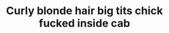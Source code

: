 ---
layout: post
title: Curly blonde hair big tits chick fucked inside cab
duration: '06:53'
view: 260
rate: 2
video: 'http://fantasti.cc/embed/831317/'
category: 
 - curly-hair
 - blonde
 - gorgeous
 - stunning
 - rough
 - skinny
tags: 
 - sucked
 - fucked
priority: 0.9
changefreq: daily
---